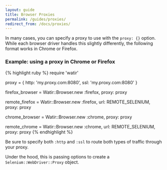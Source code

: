 ```yaml
---
layout: guide
title: Browser Proxies
permalink: /guides/proxies/
redirect_from: /docs/proxies/
---
```


In many cases, you can specify a proxy to use with the `proxy: {}` option. While each browser driver handles this slightly differently, the following format works in Chrome or Firefox.

### Example: using a proxy in Chrome or Firefox

{% highlight ruby %}
require 'watir'

proxy = {
  http: 'my.proxy.com:8080',
  ssl:  'my.proxy.com:8080'
}

firefox_browser = Watir::Browser.new :firefox, proxy: proxy

remote_firefox  = Watir::Browser.new :firefox, url: REMOTE_SELENIUM, proxy: proxy

chrome_browser  = Watir::Browser.new :chrome, proxy: proxy

remote_chrome   = Watir::Browser.new :chrome, url: REMOTE_SELENIUM, proxy: proxy
{% endhighlight %}

Be sure to specify both `:http` and `:ssl` to route both types of traffic through your proxy.

Under the hood, this is passing options to create a `Selenium::WebDriver::Proxy` object.
